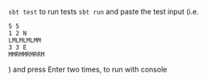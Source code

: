 `sbt test` to run tests
`sbt run` and paste the test input (i.e. 


```
5 5
1 2 N
LMLMLMLMM
3 3 E
MMRMMRMRRM
```
) and press Enter two times, to run with console